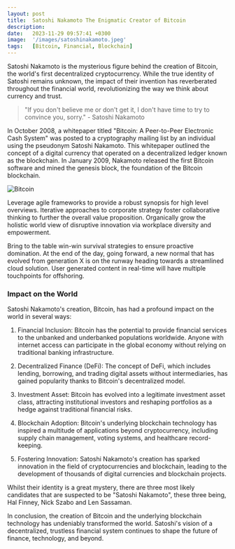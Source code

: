 ```yaml
---
layout: post
title:  Satoshi Nakamoto The Enigmatic Creator of Bitcoin
description:
date:   2023-11-29 09:57:41 +0300
image:  '/images/satoshinakamoto.jpeg'
tags:   [Bitcoin, Financial, Blockchain]
---
```

Satoshi Nakamoto is the mysterious figure behind the creation of Bitcoin, the world's first decentralized cryptocurrency. While the true identity of Satoshi remains unknown, the impact of their invention has reverberated throughout the financial world, revolutionizing the way we think about currency and trust.


> "If you don't believe me or don't get it, I don't have time to try to convince you, sorry." - Satoshi Nakamoto

In October 2008, a whitepaper titled "Bitcoin: A Peer-to-Peer Electronic Cash System" was posted to a cryptography mailing list by an individual using the pseudonym Satoshi Nakamoto. This whitepaper outlined the concept of a digital currency that operated on a decentralized ledger known as the blockchain. In January 2009, Nakamoto released the first Bitcoin software and mined the genesis block, the foundation of the Bitcoin blockchain.

![Bitcoin]({{site.baseurl}}/images/bitcoinblog1.png)


Leverage agile frameworks to provide a robust synopsis for high level overviews. Iterative approaches to corporate strategy foster collaborative thinking to further the overall value proposition. Organically grow the holistic world view of disruptive innovation via workplace diversity and empowerment.

Bring to the table win-win survival strategies to ensure proactive domination. At the end of the day, going forward, a new normal that has evolved from generation X is on the runway heading towards a streamlined cloud solution. User generated content in real-time will have multiple touchpoints for offshoring.

### Impact on the World

Satoshi Nakamoto's creation, Bitcoin, has had a profound impact on the world in several ways:

1. Financial Inclusion: Bitcoin has the potential to provide financial services to the unbanked and underbanked populations worldwide. Anyone with internet access can participate in the global economy without relying on traditional banking infrastructure.

2. Decentralized Finance (DeFi): The concept of DeFi, which includes lending, borrowing, and trading digital assets without intermediaries, has gained popularity thanks to Bitcoin's decentralized model.

3. Investment Asset: Bitcoin has evolved into a legitimate investment asset class, attracting institutional investors and reshaping portfolios as a hedge against traditional financial risks.

4. Blockchain Adoption: Bitcoin's underlying blockchain technology has inspired a multitude of applications beyond cryptocurrency, including supply chain management, voting systems, and healthcare record-keeping.

5. Fostering Innovation: Satoshi Nakamoto's creation has sparked innovation in the field of cryptocurrencies and blockchain, leading to the development of thousands of digital currencies and blockchain projects.


Whilst their identity is a great mystery, there are three most likely candidates that are suspected to be "Satoshi Nakamoto", these three being, Hal Finney, Nick Szabo and Len Sassaman. 

In conclusion, the creation of Bitcoin and the underlying blockchain technology has undeniably transformed the world. Satoshi's vision of a decentralized, trustless financial system continues to shape the future of finance, technology, and beyond.





